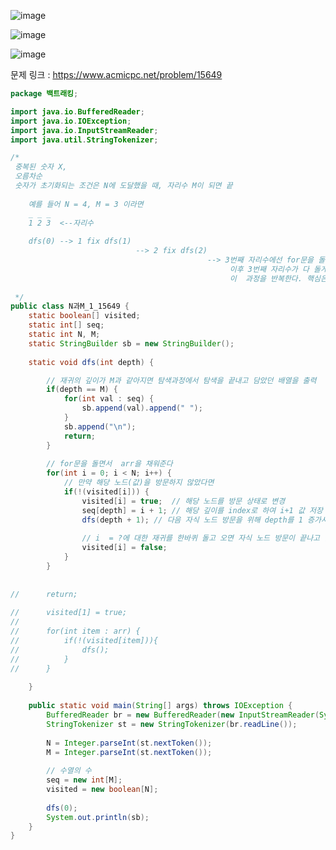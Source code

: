 ![image](https://user-images.githubusercontent.com/74396651/159125617-195a8919-ab6e-450f-9326-ad8eccb66d0f.png)

![image](https://user-images.githubusercontent.com/74396651/159125629-fd4024b6-a0b8-4ea1-ade5-6c8bbcbc55f0.png)

![image](https://user-images.githubusercontent.com/74396651/159125638-e1b0f57a-56c2-48d9-9088-185e4778e397.png)


문제 링크 : https://www.acmicpc.net/problem/15649


```java
package 백트래킹;

import java.io.BufferedReader;
import java.io.IOException;
import java.io.InputStreamReader;
import java.util.StringTokenizer;

/*
 중복된 숫자 X,
 오름차순
 숫자가 초기화되는 조건은 N에 도달했을 때, 자리수 M이 되면 끝
	
	예를 들어 N = 4, M = 3 이라면
	_ _ _ 
	1 2 3  <--자리수
	
	dfs(0) --> 1 fix dfs(1)
	 						--> 2 fix dfs(2)
	 			 							--> 3번째 자리수에선 for문을 돌며  |1fix | 2fix | 3번쨰 자리수에서 dfs(3 == M)이 되어 바로바로 수열이 저장된다.
	 			 							     이후 3번째 자리수가 다 돌게 되면 2번째 자리수가 1이 올라가고 다시 3번쨰 자리수가 돌고 2번째 자리수도 만찬가지로 다 돌면 다시 1번째 자리수가 증가하게 되며 
	 			 							     이  과정을 반복한다. 핵심은 visited[i] = false인데 이 과정을 통해 자리수의 값이 변할 수 있는 것이다.
	
 */
public class N과M_1_15649 {
	static boolean[] visited;
	static int[] seq;
	static int N, M;
	static StringBuilder sb = new StringBuilder();
	
	static void dfs(int depth) {

		// 재귀의 깊이가 M과 같아지면 탐색과정에서 탐색을 끝내고 담았던 배열을 출력
		if(depth == M) {
			for(int val : seq) {
				sb.append(val).append(" ");
			}
			sb.append("\n");
			return;
		}
		
		// for문을 돌면서  arr을 채워준다 
		for(int i = 0; i < N; i++) {
			// 만약 해당 노드(값)을 방문하지 않았다면
			if(!(visited[i])) {
				visited[i] = true;	// 해당 노드를 방문 상태로 변경
				seq[depth] = i + 1; // 해당 깊이를 index로 하여 i+1 값 저장
				dfs(depth + 1); // 다음 자식 노드 방문을 위해 depth를 1 증가시키면서 재귀 호출
				
				// i  = ?에 대한 재귀를 한바퀴 돌고 오면 자식 노드 방문이 끝나고 돌아오면 방문한 노드를 방문하지 않은 상태로 변경
				visited[i] = false;
			}
		}
		
		
//		return;
		
//		visited[1] = true;
//		
//		for(int item : arr) {
//			if(!(visited[item])){
//				dfs();
//			}
//		}
		
	}
	
	public static void main(String[] args) throws IOException {
		BufferedReader br = new BufferedReader(new InputStreamReader(System.in));
		StringTokenizer st = new StringTokenizer(br.readLine());
		
		N = Integer.parseInt(st.nextToken());
		M = Integer.parseInt(st.nextToken());
		
		// 수열의 수
		seq = new int[M];
		visited = new boolean[N];
		
		dfs(0);
		System.out.println(sb);
	}
}	

```
